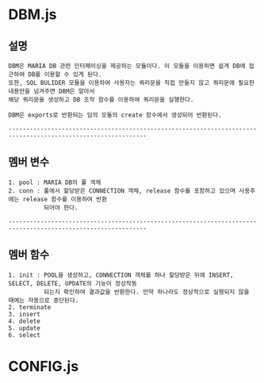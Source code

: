 # DBM.js

   ## 설명
    DBM은 MARIA DB 관련 인터페이싱을 제공하는 모듈이다. 이 모듈을 이용하면 쉽게 DB에 접근하여 DB를 이용할 수 있게 된다.
    또한, SQL BULIDER 모듈을 이용하여 사용자는 쿼리문을 직접 만들지 않고 쿼리문에 필요한 내용만을 넘겨주면 DBM은 알아서
    해당 쿼리문을 생성하고 DB 조작 함수를 이용하여 쿼리문을 실행한다. 

    DBM은 exports로 반환되는 임의 모듈의 create 함수에서 생성되어 반환된다. 

    -------------------------------------------------------------------------------------------------------------

   ## 멤버 변수
    1. pool : MARIA DB의 풀 객체
    2. conn : 풀에서 할당받은 CONNECTION 객체, release 함수를 포함하고 있으며 사용후에는 release 함수를 이용하여 반환
              되어야 한다. 

    -------------------------------------------------------------------------------------------------------------

   ## 멤버 함수
    1. init : POOL을 생성하고, CONNECTION 객체를 하나 할당받은 뒤에 INSERT, SELECT, DELETE, UPDATE의 기능이 정상작동
              되는지 확인하여 결과값을 반환한다. 만약 하나라도 정상적으로 실행되지 않을 때에는 자동으로 중단된다. 
    2. terminate
    3. insert
    4. delete
    5. update
    6. select

# CONFIG.js